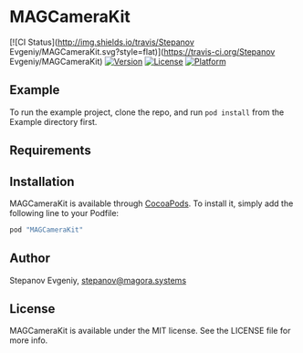 # MAGCameraKit

[![CI Status](http://img.shields.io/travis/Stepanov Evgeniy/MAGCameraKit.svg?style=flat)](https://travis-ci.org/Stepanov Evgeniy/MAGCameraKit)
[![Version](https://img.shields.io/cocoapods/v/MAGCameraKit.svg?style=flat)](http://cocoapods.org/pods/MAGCameraKit)
[![License](https://img.shields.io/cocoapods/l/MAGCameraKit.svg?style=flat)](http://cocoapods.org/pods/MAGCameraKit)
[![Platform](https://img.shields.io/cocoapods/p/MAGCameraKit.svg?style=flat)](http://cocoapods.org/pods/MAGCameraKit)

## Example

To run the example project, clone the repo, and run `pod install` from the Example directory first.

## Requirements

## Installation

MAGCameraKit is available through [CocoaPods](http://cocoapods.org). To install
it, simply add the following line to your Podfile:

```ruby
pod "MAGCameraKit"
```

## Author

Stepanov Evgeniy, stepanov@magora.systems

## License

MAGCameraKit is available under the MIT license. See the LICENSE file for more info.
